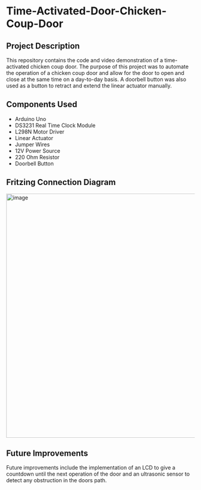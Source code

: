 # Time-Activated-Door-Chicken-Coup-Door
## Project Description
This repository contains the code and video demonstration of a time-activated chicken coup door. The purpose of this project was to automate the operation of a chicken coup door and allow for the door to open and close at the same time on a day-to-day basis. A doorbell button was also used as a button to retract and extend the linear actuator manually.
## Components Used 
- Arduino Uno
- DS3231 Real Time Clock Module
- L298N Motor Driver
- Linear Actuator
- Jumper Wires
- 12V Power Source
- 220 Ohm Resistor
- Doorbell Button
## Fritzing Connection Diagram
<img width="652" alt="image" src="https://user-images.githubusercontent.com/102427757/212816886-b234eed9-f73c-47c2-88c2-a939ae342bf7.png">

## Future Improvements
Future improvements include the implementation of an LCD to give a countdown until the next operation of the door and an ultrasonic sensor to detect any obstruction in the doors path.



